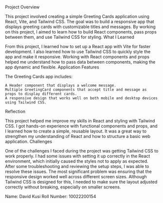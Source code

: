 Project Overview

This project involved creating a simple Greeting Cards application using React, Vite, and Tailwind CSS. The goal was to build a responsive app that displays greeting cards with customizable titles and messages. By working on this project, I aimed to learn how to build React components, pass props between them, and use Tailwind CSS for styling.
What I Learned

From this project, I learned how to set up a React app with Vite for faster development. I also learned how to use Tailwind CSS to quickly style the app and make it responsive. Working with React components and props helped me understand how to pass data between components, making the app dynamic and flexible.
Application Features

The Greeting Cards app includes:

    A Header component that displays a welcome message.
    Multiple GreetingCard components that accept title and message as props to display different cards.
    A responsive design that works well on both mobile and desktop devices using Tailwind CSS.

Reflection

This project helped me improve my skills in React and styling with Tailwind CSS. I got hands-on experience with functional components and props, and I learned how to create a simple, reusable layout. It was a great way to strengthen my understanding of React and how to structure a basic web application.
Challenges

One of the challenges I faced during the project was getting Tailwind CSS to work properly. I had some issues with setting it up correctly in the React environment, which initially caused the styles not to apply as expected. After some troubleshooting and reviewing the setup steps, I was able to resolve these issues. The most significant problem was ensuring that the responsive design worked well across different screen sizes. Although Tailwind CSS is designed for this, I needed to make sure the layout adjusted correctly without breaking, especially on smaller screens.


Name: David Kusi
Roll Number: 10022200154
